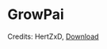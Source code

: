 # GrowPai
Credits: HertZxD,
[Download](https://github.com/GrowtopiaHackers/Growtopia-Cheats/releases/tag/GrowPai)
